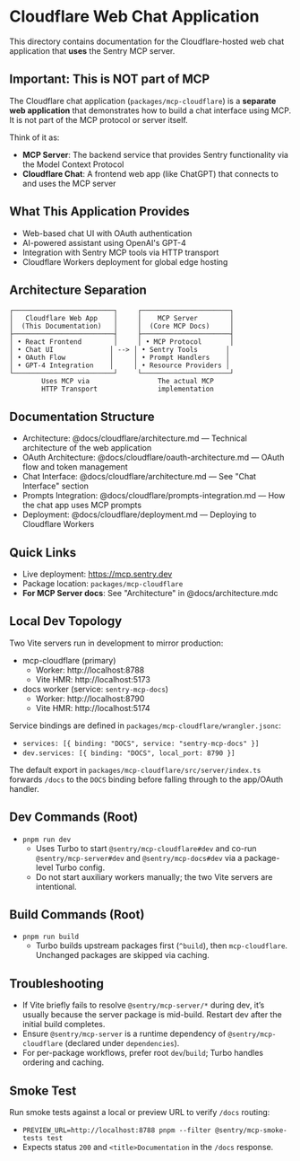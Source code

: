 # Cloudflare Web Chat Application

This directory contains documentation for the Cloudflare-hosted web chat application that **uses** the Sentry MCP server.

## Important: This is NOT part of MCP

The Cloudflare chat application (`packages/mcp-cloudflare`) is a **separate web application** that demonstrates how to build a chat interface using MCP. It is not part of the MCP protocol or server itself.

Think of it as:
- **MCP Server**: The backend service that provides Sentry functionality via the Model Context Protocol
- **Cloudflare Chat**: A frontend web app (like ChatGPT) that connects to and uses the MCP server

## What This Application Provides

- Web-based chat UI with OAuth authentication
- AI-powered assistant using OpenAI's GPT-4  
- Integration with Sentry MCP tools via HTTP transport
- Cloudflare Workers deployment for global edge hosting

## Architecture Separation

```
┌─────────────────────────┐     ┌──────────────────────┐
│   Cloudflare Web App    │     │    MCP Server        │
│  (This Documentation)   │     │  (Core MCP Docs)     │
├─────────────────────────┤     ├──────────────────────┤
│ • React Frontend        │     │ • MCP Protocol       │
│ • Chat UI              │ --> │ • Sentry Tools       │
│ • OAuth Flow           │     │ • Prompt Handlers    │
│ • GPT-4 Integration    │     │ • Resource Providers │
└─────────────────────────┘     └──────────────────────┘
        Uses MCP via                 The actual MCP
        HTTP Transport               implementation
```

## Documentation Structure

- Architecture: @docs/cloudflare/architecture.md — Technical architecture of the web application
- OAuth Architecture: @docs/cloudflare/oauth-architecture.md — OAuth flow and token management
- Chat Interface: @docs/cloudflare/architecture.md — See "Chat Interface" section
- Prompts Integration: @docs/cloudflare/prompts-integration.md — How the chat app uses MCP prompts
- Deployment: @docs/cloudflare/deployment.md — Deploying to Cloudflare Workers

## Quick Links

- Live deployment: https://mcp.sentry.dev
- Package location: `packages/mcp-cloudflare`
- **For MCP Server docs**: See "Architecture" in @docs/architecture.mdc

## Local Dev Topology

Two Vite servers run in development to mirror production:

- mcp-cloudflare (primary)
  - Worker: http://localhost:8788
  - Vite HMR: http://localhost:5173
- docs worker (service: `sentry-mcp-docs`)
  - Worker: http://localhost:8790
  - Vite HMR: http://localhost:5174

Service bindings are defined in `packages/mcp-cloudflare/wrangler.jsonc`:

- `services: [{ binding: "DOCS", service: "sentry-mcp-docs" }]`
- `dev.services: [{ binding: "DOCS", local_port: 8790 }]`

The default export in `packages/mcp-cloudflare/src/server/index.ts` forwards `/docs` to the `DOCS` binding before falling through to the app/OAuth handler.

## Dev Commands (Root)

- `pnpm run dev`
  - Uses Turbo to start `@sentry/mcp-cloudflare#dev` and co-run `@sentry/mcp-server#dev` and `@sentry/mcp-docs#dev` via a package-level Turbo config.
  - Do not start auxiliary workers manually; the two Vite servers are intentional.

## Build Commands (Root)

- `pnpm run build`
  - Turbo builds upstream packages first (`^build`), then `mcp-cloudflare`. Unchanged packages are skipped via caching.

## Troubleshooting

- If Vite briefly fails to resolve `@sentry/mcp-server/*` during dev, it’s usually because the server package is mid-build. Restart dev after the initial build completes.
- Ensure `@sentry/mcp-server` is a runtime dependency of `@sentry/mcp-cloudflare` (declared under `dependencies`).
- For per-package workflows, prefer root `dev`/`build`; Turbo handles ordering and caching.

## Smoke Test

Run smoke tests against a local or preview URL to verify `/docs` routing:

- `PREVIEW_URL=http://localhost:8788 pnpm --filter @sentry/mcp-smoke-tests test`
- Expects status `200` and `<title>Documentation` in the `/docs` response.
